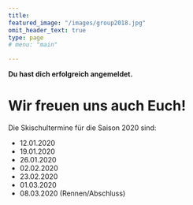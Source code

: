 ```yaml
---
title:
featured_image: "/images/group2018.jpg"
omit_header_text: true
type: page
# menu: "main"

---
```


<b>Du hast dich erfolgreich angemeldet.</b>

<h1>Wir freuen uns auch Euch!</h1>

Die Skischultermine für die Saison 2020 sind:

+ 12.01.2020
+ 19.01.2020
+ 26.01.2020
+ 02.02.2020
+ 23.02.2020
+ 01.03.2020
+ 08.03.2020 (Rennen/Abschluss)
